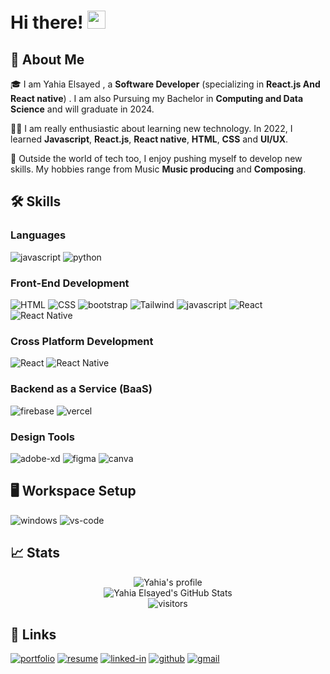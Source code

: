# Hi there! <img src="https://media.giphy.com/media/hvRJCLFzcasrR4ia7z/giphy.gif" width="29px" height="29px">

## 🚀 About Me

🎓 I am Yahia Elsayed , a **Software Developer** (specializing in **React.js And React native**) . I am also Pursuing my Bachelor in **Computing and Data Science** and will graduate in 2024.

👨‍💻 I am really enthusiastic about learning new technology. In 2022, I learned **Javascript**, **React.js**, **React native**, **HTML**, **CSS** and **UI/UX**.

🎸 Outside the world of tech too, I enjoy pushing myself to develop new skills. My hobbies range from Music **Music producing** and **Composing**.

## 🛠️ Skills

### Languages

![javascript](https://img.shields.io/badge/JavaScript-323330?style=for-the-badge&logo=javascript&logoColor=F7DF1E)
![python](https://img.shields.io/badge/Python-3776AB?style=for-the-badge&logo=python&logoColor=white)

### Front-End Development

![HTML](https://img.shields.io/badge/HTML5-E34F26?style=for-the-badge&logo=html5&logoColor=white)
![CSS](https://img.shields.io/badge/CSS3-1572B6?style=for-the-badge&logo=css3&logoColor=white)
![bootstrap](https://img.shields.io/badge/Bootstrap-563D7C?style=for-the-badge&logo=bootstrap&logoColor=white)
![Tailwind](https://camo.githubusercontent.com/5d16e7fdd964ebca50ca82d6c8b081045630340427c463f4470050acd4e50ef3/68747470733a2f2f696d672e736869656c64732e696f2f7374617469632f76313f7374796c653d666f722d7468652d6261646765266d6573736167653d5461696c77696e642b43535326636f6c6f723d323232323232266c6f676f3d5461696c77696e642b435353266c6f676f436f6c6f723d303642364434266c6162656c3d)
![javascript](https://img.shields.io/badge/JavaScript-323330?style=for-the-badge&logo=javascript&logoColor=F7DF1E)
![React](https://img.shields.io/badge/React-61dafb?style=for-the-badge&logo=react&logoColor=black)
![React Native](https://img.shields.io/badge/React-Native-61dafb?style=for-the-badge&logo=react&logoColor=white)

### Cross Platform Development

![React](https://img.shields.io/badge/React-61dafb?style=for-the-badge&logo=react&logoColor=black)
![React Native](https://img.shields.io/badge/React-Native-61dafb?style=for-the-badge&logo=react&logoColor=white)

### Backend as a Service (BaaS)

![firebase](https://img.shields.io/badge/Firebase-ffaa00?style=for-the-badge&logo=Firebase&logoColor=white)
![vercel](https://img.shields.io/badge/Vercel-000000?style=for-the-badge&logo=Vercel&logoColor=white)

### Design Tools

![adobe-xd](https://img.shields.io/badge/adobe_xd-470137?style=for-the-badge&logo=adobe-xd&logoColor=white)
![figma](https://img.shields.io/badge/figma-000000?style=for-the-badge&logo=figma&logoColor=white)
![canva](https://img.shields.io/badge/canva-00C4CC?style=for-the-badge&logo=canva&logoColor=white)

## 🖥️ Workspace Setup

![windows](https://img.shields.io/badge/Windows_11-0078D6?style=for-the-badge&logo=windows&logoColor=white)
![vs-code](https://img.shields.io/badge/VS_Code-007ACC?style=for-the-badge&logo=Visual-Studio-Code&logoColor=white)

## 📈 Stats

<div align="center">
    <img src="https://github-profile-trophy.vercel.app/?username=yahiaelsayed19&row=1&column=6&margin-h=8&theme=darkhub&count_private=true&margin-w=15&no-frame=true" alt="Yahia's profile" />
    <br />
    <img src="https://github-readme-stats.vercel.app/api?username=yahiaelsayed19&show_icons=true&hide_border=true" alt="Yahia Elsayed's GitHub Stats">
    <br />
    <img src="https://visitor-badge.laobi.icu/badge?page_id=yahiaelsayed19" alt="visitors">
</div>

## 🔗 Links

[![portfolio](https://img.shields.io/badge/Portfolio-5340ff?style=for-the-badge&logo=Google-chrome&logoColor=white)](https://yahiaelsayed.vercel.app//)
[![resume](https://img.shields.io/badge/Resume-4285F4?style=for-the-badge&logo=read-the-docs&logoColor=white)](https://docs.google.com/document/d/1aBtlS3_tNpow1k7DXmQO7einEvJBRzE9)
[![linked-in](https://img.shields.io/badge/Linked_In-0077B5?style=for-the-badge&logo=LinkedIn&logoColor=white)](https://www.linkedin.com/in/yahiaelsayed19/)
[![github](https://img.shields.io/badge/GitHub-000000?style=for-the-badge&logo=GitHub&logoColor=white)](https://github.com/YahiaElsayed19)
[![gmail](https://img.shields.io/badge/Gmail-D14836?style=for-the-badge&logo=Gmail&logoColor=white)](mailto:yahiaelsayed19@gmail.com)
